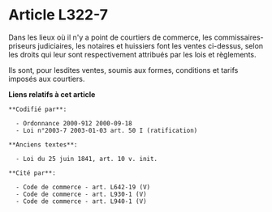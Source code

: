 # Article L322-7

Dans les lieux où il n'y a point de courtiers de commerce, les commissaires-priseurs judiciaires, les notaires et huissiers
font les ventes ci-dessus, selon les droits qui leur sont respectivement attribués par les lois et règlements.

Ils sont, pour lesdites ventes, soumis aux formes, conditions et tarifs imposés aux courtiers.

**Liens relatifs à cet article**

	**Codifié par**:

	  - Ordonnance 2000-912 2000-09-18
	  - Loi n°2003-7 2003-01-03 art. 50 I (ratification)

	**Anciens textes**:

	  - Loi du 25 juin 1841, art. 10 v. init.

	**Cité par**:

	  - Code de commerce - art. L642-19 (V)
	  - Code de commerce - art. L930-1 (V)
	  - Code de commerce - art. L940-1 (V)
